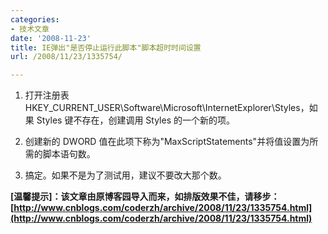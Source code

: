 ```yaml
---
categories:
- 技术文章
date: '2008-11-23'
title: IE弹出"是否停止运行此脚本"脚本超时时间设置
url: /2008/11/23/1335754/

---
```



1. 打开注册表HKEY_CURRENT_USER\Software\Microsoft\InternetExplorer\Styles，如果 Styles 键不存在，创建调用 Styles 的一个新的项。  

2. 创建新的 DWORD 值在此项下称为"MaxScriptStatements"并将值设置为所需的脚本语句数。 

3. 搞定。如果不是为了测试用，建议不要改大那个数。 

**[温馨提示]：该文章由原博客园导入而来，如排版效果不佳，请移步：[http://www.cnblogs.com/coderzh/archive/2008/11/23/1335754.html](http://www.cnblogs.com/coderzh/archive/2008/11/23/1335754.html)**